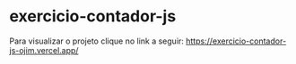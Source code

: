 # exercicio-contador-js

Para visualizar o projeto clique no link a seguir: https://exercicio-contador-js-ojim.vercel.app/
